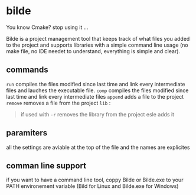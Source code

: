 # bilde
You know Cmake? stop using it ...

Bilde is a project management tool that keeps track of what files you added to the project and supports libraries with a simple command line usage (no make file, no IDE needet to understand, everything is simple and clear).

## commands
`run` compiles the files modified since last time and link every intermediate files and lauches the executable file.
`comp` compiles the files modified since last time and link every intermediate files
`append` adds a file to the project
`remove` removes a file from the project
`lib` :
> if used with `-r` removes the library from the project
> esle adds it

## paramiters
all the settings are aviable at the top of the file and the names are explicites

## comman line support
if you want to have a command line tool, coppy Bilde or Bilde.exe to your PATH environement variable (Bild for Linux and Bilde.exe for Windows)
